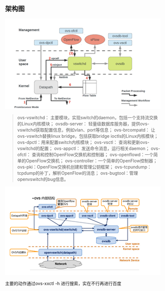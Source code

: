 ## 架构图

![image-20210303190912191](https://github.com/zb1997/mynote/blob/main/tupian/image-20210303190912191.png)

> ovs-vswitchd： 主要模块，实现switch的daemon，包括一个支持流交换的Linux内核模块；
> ovsdb-server： 轻量级数据库服务器，提供ovs-vswitchd获取配置信息，例如vlan、port等信息；
> ovs-brcompatd： 让ovs-vswitch替换linux bridge，包括获取bridge ioctls的Linux内核模块；
> ovs-dpctl：用来配置switch内核模块；
> ovs-vsctl： 查询和更新ovs-vswitchd的配置；
> ovs-appctl： 发送命令消息，运行相关daemon；
> ovs-ofctl： 查询和控制OpenFlow交换机和控制器；
> ovs-openflowd：一个简单的OpenFlow交换机；
> ovs-controller：一个简单的OpenFlow控制器；
> ovs-pki：OpenFlow交换机创建和管理公钥框架；
> ovs-tcpundump：tcpdump的补丁，解析OpenFlow的消息；
> ovs-bugtool：管理openvswitch的bug信息。

![image-20210303190928839](https://github.com/zb1997/mynote/blob/main/tupian/image-20210303190928839.png)

主要的动作通过ovs-xxctl -h 进行搜索，实在不行再进行百度